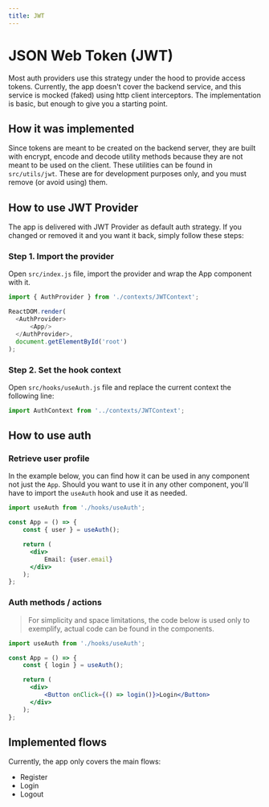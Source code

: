```yaml
---
title: JWT
---
```


# JSON Web Token (JWT)

Most auth providers use this strategy under the hood to provide access tokens. Currently, the app
doesn't cover the backend service, and this service is mocked (faked) using http client
interceptors. The implementation is basic, but enough to give you a starting point.

## How it was implemented

Since tokens are meant to be created on the backend server, they are built with encrypt, encode and
decode utility methods because they are not meant to be used on the client. These utilities can be
found in `src/utils/jwt`. These are for development purposes only, and you must remove (or avoid
using) them.

## How to use JWT Provider

The app is delivered with JWT Provider as default auth strategy. If you changed or removed it and
you want it back, simply follow these steps:

### Step 1. Import the provider

Open `src/index.js` file, import the provider and wrap the App component with it.

```js
import { AuthProvider } from './contexts/JWTContext';

ReactDOM.render(
  <AuthProvider>
      <App/>
  </AuthProvider>,
  document.getElementById('root')
);
```

### Step 2. Set the hook context

Open `src/hooks/useAuth.js` file and replace the current context the following line:

```js
import AuthContext from '../contexts/JWTContext';
```

## How to use auth

### Retrieve user profile

In the example below, you can find how it can be used in any component not just the `App`. Should
you want to use it in any other component, you'll have to import the `useAuth` hook and use it as
needed.

```jsx
import useAuth from './hooks/useAuth';

const App = () => {
    const { user } = useAuth();

    return (
      <div>
          Email: {user.email}
      </div>
    );
};
```

### Auth methods / actions

> For simplicity and space limitations, the code below is used only to exemplify, actual code can be found in the components.

```jsx
import useAuth from './hooks/useAuth';

const App = () => {
    const { login } = useAuth();

    return (
      <div>
          <Button onClick={() => login()}>Login</Button>
      </div>
    );
};
```

## Implemented flows

Currently, the app only covers the main flows:

- Register
- Login
- Logout
